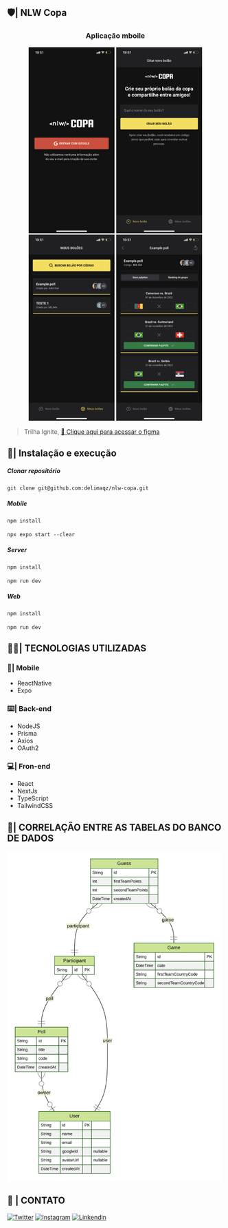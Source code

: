 ## 🛡️| NLW Copa

<div align="center">
  <h3>Aplicação mboile</h3>
  
  <img  width="200" src=".github/imageOne.PNG" >
  <img  width="200" src=".github/imageTwo.PNG" >
  <img  width="200" src=".github/imageThree.PNG" >
  <img  width="200" src=".github/imageFour.PNG" >
</div>


> Trilha Ignite, [🔗 Clique aqui para acessar o figma](https://www.figma.com/file/kPbyNtE4sgOP3Q3FdmCQ3r/Bol%C3%A3o-da-Copa-(Community)?node-id=0%3A1)

## 🚀| Instalação e execução
##### Clonar repositório
	git clone git@github.com:delimaqz/nlw-copa.git
  
##### Mobile
	npm install  
  
	npx expo start --clear 

##### Server
	npm install 
  
	npm run dev 
  
  

##### Web
	npm install 
  
	npm run dev
	

## 👨‍💻| TECNOLOGIAS UTILIZADAS

###  **📱| Mobile**

  - ReactNative
  - Expo
  
###  **⌨️| Back-end**

  - NodeJS
  - Prisma
  - Axios
  - OAuth2
  
###  **💻| Fron-end**

  - React
  - NextJs
  - TypeScript
  - TailwindCSS
  
 ## 🎲| CORRELAÇÃO ENTRE AS TABELAS DO BANCO DE DADOS
	
<img  width="500" src=".github/ERD.svg" >

## 📲 | CONTATO
<div> 
  <a href="https://twitter.com/delimaqz" target="_blank"><img src="https://img.shields.io/badge/Twitter-2F4F4F?style=for-the-badge&logo=twitter&logoColor=white" target="_blank" alt="Twitter"></a>
  <a href="https://www.instagram.com/delimaqz/" target="_blank"><img src="https://img.shields.io/badge/Instagram-2F4F4F?style=for-the-badge&logo=instagram&logoColor=white" target="_blank" alt="Instagram"></a>
  <a href="https://www.linkedin.com/in/raphaell-arcanjo/" target="_blank"><img src="https://img.shields.io/badge/LinkedIn-2F4F4F?style=for-the-badge&logo=linkedin&logoColor=white" target="_blank" alt="Linkendin"></a>
</div>